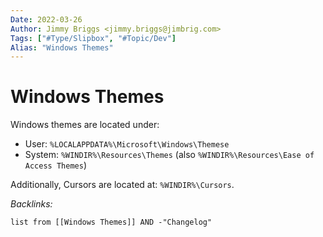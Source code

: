 ```yaml
---
Date: 2022-03-26
Author: Jimmy Briggs <jimmy.briggs@jimbrig.com>
Tags: ["#Type/Slipbox", "#Topic/Dev"]
Alias: "Windows Themes"
---
```


# Windows Themes

Windows themes are located under:

- User: `%LOCALAPPDATA%\Microsoft\Windows\Themese`
- System: `%WINDIR%\Resources\Themes` (also `%WINDIR%\Resources\Ease of Access Themes`)

Additionally, Cursors are located at: `%WINDIR%\Cursors`.

*Backlinks:*

```dataview
list from [[Windows Themes]] AND -"Changelog"
```